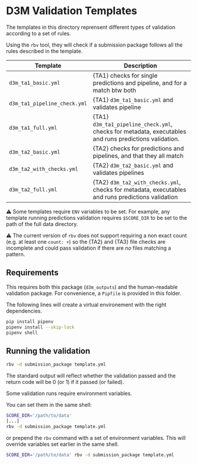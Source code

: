 # D3M Validation Templates

The templates in this directory reprensent different types of validation according to a set of rules.

Using the `rbv` tool, they will check if a submission package follows all the rules described in the template. 

| Template                     | Description |
| ---                          | ----------- |
| `d3m_ta1_basic.yml`          | {TA1} checks for single predictions and pipeline, and for a match btw both |
| `d3m_ta1_pipeline_check.yml` | {TA1} `d3m_ta1_basic.yml` and validates pipeline|
| `d3m_ta1_full.yml`           | {TA1} `d3m_ta1_pipeline_check.yml`, checks for metadata, executables and runs predictions validation. |
| `d3m_ta2_basic.yml`          | {TA2} checks for predictions and pipelines, and that they all match |
| `d3m_ta2_with_checks.yml`    | {TA2} `d3m_ta2_basic.yml` and validates pipelines |
| `d3m_ta2_full.yml`           | {TA2} `d3m_ta2_with_checks.yml`, checks for metadata, executables and runs predictions validation|

:warning: Some templates require `ENV` variables to be set. For example, any template running
predictions validation requires `$SCORE_DIR` to be set to the path of the full data directory.

:warning: The current version of `rbv` does not support requiring a non exact count (e.g. at least one `count: +`)
so the {TA2} and {TA3} file checks are incomplete and could pass validation if there are *no* files matching a pattern.

## Requirements

This requires both this package (`d3m_outputs`) and the human-readable validation package.
For convenience, a `Pipfile` is provided in this folder.

The following lines will create a virtual environement with the right dependencies.

```bash
pip install pipenv
pipenv install --skip-lock
pipenv shell
```

## Running the validation

```bash
rbv -d submission_package template.yml
```

The standard output will reflect whether the validation
passed and the return code will be 0 (or 1) if it passed (or failed).

Some validation runs require environment variables.

You can set them in the same shell:
```bash
SCORE_DIR='/path/to/data'
[...]
rbv -d submission_package template.yml
```

or prepend the `rbv` command with a set of environment variables.
This will override variables set earlier in the same shell. 

```bash
SCORE_DIR='/path/to/data' rbv -d submission_package template.yml
```

